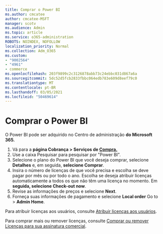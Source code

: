 ```yaml
---
title: Comprar o Power BI
ms.author: cmcatee
author: cmcatee-MSFT
manager: scotv
ms.audience: Admin
ms.topic: article
ms.service: o365-administration
ROBOTS: NOINDEX, NOFOLLOW
localization_priority: Normal
ms.collection: Adm_O365
ms.custom:
- "9002564"
- "4961"
- commerce
ms.openlocfilehash: 203f9899c2c3126878abb73c24ebbc031d867a6a
ms.sourcegitcommit: 5dc52d5fcb2833fbbc064edb783e609d8eef79c0
ms.translationtype: MT
ms.contentlocale: pt-BR
ms.lasthandoff: 03/05/2021
ms.locfileid: "50469614"
---
```

# <a name="purchase-power-bi"></a>Comprar o Power BI

O Power BI pode ser adquirido no Centro de administração **do Microsoft 365.**

1. Vá para a **página Cobrança > Serviços de [Compra.](https://go.microsoft.com/fwlink/p/?linkid=868433)**
2. Use a caixa Pesquisar para pesquisar por "Power BI".
3. Selecione o plano do Power BI que você deseja comprar, selecione **Detalhes** e, em seguida, **selecione Comprar**.
4. Insira o número de licenças de que você precisa e escolha se deve pagar por mês ou por todo o ano. Escolha se deseja atribuir licenças automaticamente a todos os que não têm uma licença no momento. Em **seguida, selecione Check-out now**.
5. Revise as informações de preços e selecione **Next**.
6. Forneça suas informações de pagamento e selecione **Local order** Go to  >  **Admin Home**.

Para atribuir licenças aos usuários, consulte [Atribuir licenças aos usuários](https://docs.microsoft.com/microsoft-365/admin/manage/assign-licenses-to-users).

Para comprar mais ou remover licenças, consulte [Comprar ou remover Licenças para sua assinatura comercial](https://docs.microsoft.com/microsoft-365/commerce/licenses/buy-licenses).